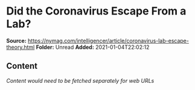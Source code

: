 # Did the Coronavirus Escape From a Lab?

**Source:** https://nymag.com/intelligencer/article/coronavirus-lab-escape-theory.html
**Folder:** Unread
**Added:** 2021-01-04T22:02:12




## Content
*Content would need to be fetched separately for web URLs*
